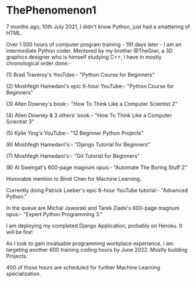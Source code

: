 # ThePhenomenon1

7 months ago, 10th July 2021, I didn't know Python, just had a smattering of HTML.

Over 1 500 hours of computer program training - 191 days later - I am an intermediate Python coder.
Mentored by my brother @TheGiwi, a 3D graphics designer who is himself studying C++, I have in mostly chronological order done:-

(1) Brad Traversy's YouTube:-  "Python Course for Beginners"

(2) Moshfegh Hamedani's epic 6-hour YouTube:- "Python Course for Beginners"

(3) Allen Downey's book:- "How To Think Like a Computer Scientist 2"

(4) Allen Downey & 3 others' book:- "How To Think Like a Computer Scientist 3"

(5) Kylie Ying's YouTube:- "12 Beginner Python Projects" 

(6) Moshfegh Hamedani's:- "Django Tutorial for Beginners" 

(7) Moshfegh Hamedani's:- "Git Tutorial for Beginners"

(8) Al Sweirgat's 600-page magnum opus:- "Automate The Boring Stuff 2"

Honorable mention to Bindi Chen for Machine Learning.

Currently doing Patrick Loeber's epic 6-hour YouTube tutorial:- "Advanced Python."

In the queue are Michal Jaworski and Tarek Ziade's 600-page magnum opus:- "Expert Python Programming 3."

I am deploying my completed Django Application, probably on Heroku. It will be fire!

As I look to gain invaluable programming workplace experience, I am targeting another 600 training coding hours by June 2022.
Mostly building Projects.

400 of those hours are scheduled for further Machine Learning specialization.
